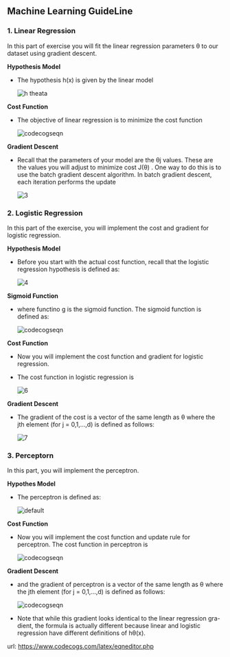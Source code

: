 ## Machine Learning GuideLine

### 1. Linear Regression
In this part of exercise you will fit the linear regression parameters θ to our dataset using gradient descent.

__Hypothesis Model__
- The hypothesis h(x) is given by the linear model

	![h theata](https://user-images.githubusercontent.com/38908132/49339027-7dab1680-f66e-11e8-91f4-0352437d0935.gif)
	
__Cost Function__

- The objective of linear regression is to minimize the cost function

	![codecogseqn](https://user-images.githubusercontent.com/38908132/49338989-beeef680-f66d-11e8-8b51-a9865da43f0c.gif)

__Gradient Descent__
- Recall that the parameters of your model are the θj values. These are the values you will adjust to minimize cost  J(θ) . One way to do this is to use the batch gradient descent algorithm. In batch gradient descent, each iteration performs the update

	![3](https://user-images.githubusercontent.com/38908132/49339052-104bb580-f66f-11e8-9068-016b9c7ef3ba.gif)


### 2. Logistic Regression
In this part of the exercise, you will implement the cost and gradient for logistic regression.

__Hypothesis Model__
- Before you start with the actual cost function, recall that the logistic regression hypothesis is defined as:
	
	![4](https://user-images.githubusercontent.com/38908132/49339107-31f96c80-f670-11e8-9722-b81b12ab64e8.gif)

__Sigmoid Function__
- where functino g is the sigmoid function. The sigmoid function is defined as:

	![codecogseqn](https://user-images.githubusercontent.com/38908132/49339128-69681900-f670-11e8-9efc-5832bc513138.gif)

__Cost Function__
- Now you will implement the cost function and gradient for logistic regression.
- The cost function in logistic regression is
	
	![6](https://user-images.githubusercontent.com/38908132/49339154-fad78b00-f670-11e8-8aa4-bd5e2ff23b9a.gif)

__Gradient Descent__
- The gradient of the cost is a vector of the same length as θ where the jth element (for j = 0,1,...,d) is defined as follows:

	![7](https://user-images.githubusercontent.com/38908132/49339182-64f03000-f671-11e8-9309-95809ff07230.gif)

### 3. Perceptorn
In this part, you will implement the perceptron. 

__Hypothes Model__
- The perceptron is defined as:

	![default](https://user-images.githubusercontent.com/38908132/49377601-f2a14d80-f74d-11e8-8228-5eb90681b0a7.PNG)

__Cost Function__
- Now you will implement the cost function and update rule for perceptron. The cost function in perceptron is

	![codecogseqn](https://user-images.githubusercontent.com/38908132/49377749-54fa4e00-f74e-11e8-8338-e65da50baec6.gif)

__Gradient Descent__
- and the gradient of perceptron is a vector of the same length as θ where the jth element (for j = 0,1,...,d) is defined as follows:

	![codecogseqn](https://user-images.githubusercontent.com/38908132/49377879-a1de2480-f74e-11e8-81d6-7af83c435bb5.gif)
	
- Note that while this gradient looks identical to the linear regression gra- dient, the formula is actually different because linear and logistic regression have different definitions of hθ(x).

url: https://www.codecogs.com/latex/eqneditor.php

